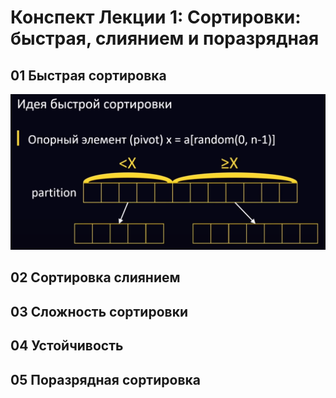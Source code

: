 # Конспект Лекции 1: Сортировки: быстрая, слиянием и поразрядная
## 01 Быстрая сортировка
![img.png](img.png)
## 02 Сортировка слиянием
## 03 Сложность сортировки
## 04 Устойчивость
## 05 Поразрядная **сортир**овка